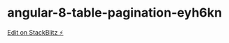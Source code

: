 # angular-8-table-pagination-eyh6kn

[Edit on StackBlitz ⚡️](https://stackblitz.com/edit/angular-8-table-pagination-eyh6kn)
